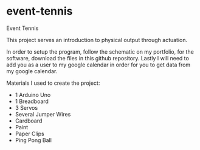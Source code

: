 # event-tennis

Event Tennis

This project serves an introduction to physical output through actuation. 

In order to setup the program, follow the schematic on my portfolio, for the software, download the files in this github repository. 
Lastly I will need to add you as a user to my google calendar in order for you to get data from my google calendar.

Materials I used to create the project:
- 1 Arduino Uno
- 1 Breadboard
- 3 Servos
- Several Jumper Wires
- Cardboard
- Paint
- Paper Clips
- Ping Pong Ball 
